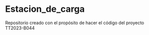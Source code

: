 # Estacion_de_carga
Repositorio creado con el propósito de hacer el código del proyecto TT2023-B044

